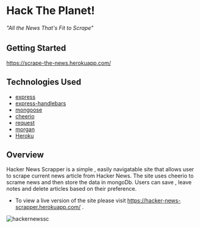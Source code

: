 # Hack The Planet!
###### "All the News That's Fit to Scrape"

## Getting Started
https://scrape-the-news.herokuapp.com/

## Technologies Used
  * [express](https://www.npmjs.com/package/express)
  * [express-handlebars](https://www.npmjs.com/package/express-handlebars)
  * [mongoose](https://www.npmjs.com/package/mongoose)
  * [cheerio](https://www.npmjs.com/package/cheerio)
  * [request](https://www.npmjs.com/package/request)
  * [morgan](https://www.npmjs.com/package/morgan)
  * [Heroku](https://bootcampmilliways.herokuapp.com/)

  
 ## Overview
 
Hacker News Scrapper is a simple , easily navigatable site that allows user to scrape current news article from Hacker News. The site uses cheerio to scrame news and then store the data in mongoDb. Users can save , leave notes and delete articles based on their preference. 
* To view a live version of the site please visit https://hacker-news-scrapper.herokuapp.com/ .

![hackernewssc](https://github.com/ChereeNielson/Hacker-News-Scraper)